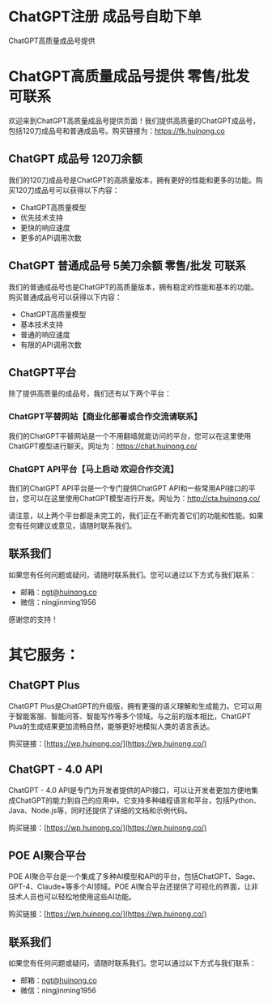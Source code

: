 # ChatGPT注册 成品号自助下单
ChatGPT高质量成品号提供

# ChatGPT高质量成品号提供 零售/批发 可联系

欢迎来到ChatGPT高质量成品号提供页面！我们提供高质量的ChatGPT成品号，包括120刀成品号和普通成品号。购买链接为：https://fk.huinong.co

## ChatGPT 成品号 120刀余额

我们的120刀成品号是ChatGPT的高质量版本，拥有更好的性能和更多的功能。购买120刀成品号可以获得以下内容：

- ChatGPT高质量模型
- 优先技术支持
- 更快的响应速度
- 更多的API调用次数

## ChatGPT 普通成品号 5美刀余额 零售/批发 可联系

我们的普通成品号也是ChatGPT的高质量版本，拥有稳定的性能和基本的功能。购买普通成品号可以获得以下内容：

- ChatGPT高质量模型
- 基本技术支持
- 普通的响应速度
- 有限的API调用次数

## ChatGPT平台

除了提供高质量的成品号，我们还有以下两个平台：

### ChatGPT平替网站【商业化部署或合作交流请联系】

我们的ChatGPT平替网站是一个不用翻墙就能访问的平台，您可以在这里使用ChatGPT模型进行聊天。网址为：https://chat.huinong.co/

### ChatGPT API平台【马上启动 欢迎合作交流】

我们的ChatGPT API平台是一个专门提供ChatGPT API和一些常用API接口的平台，您可以在这里使用ChatGPT模型进行开发。网址为：http://cta.huinong.co/

请注意，以上两个平台都是未完工的，我们正在不断完善它们的功能和性能。如果您有任何建议或意见，请随时联系我们。

## 联系我们

如果您有任何问题或疑问，请随时联系我们。您可以通过以下方式与我们联系：

- 邮箱：ngt@huinong.co
- 微信：ningjinming1956

感谢您的支持！  



# 其它服务：

## ChatGPT Plus

ChatGPT Plus是ChatGPT的升级版，拥有更强的语义理解和生成能力。它可以用于智能客服、智能问答、智能写作等多个领域。与之前的版本相比，ChatGPT Plus的生成结果更加流畅自然，能够更好地模拟人类的语言表达。

购买链接：[https://wp.huinong.co/](https://wp.huinong.co/)

## ChatGPT - 4.0 API

ChatGPT - 4.0 API是专门为开发者提供的API接口，可以让开发者更加方便地集成ChatGPT的能力到自己的应用中。它支持多种编程语言和平台，包括Python、Java、Node.js等，同时还提供了详细的文档和示例代码。

购买链接：[https://wp.huinong.co/](https://wp.huinong.co/)

## POE AI聚合平台

POE AI聚合平台是一个集成了多种AI模型和API的平台，包括ChatGPT、Sage、GPT-4、Claude+等多个AI领域。POE AI聚合平台还提供了可视化的界面，让非技术人员也可以轻松地使用这些AI功能。

购买链接：[https://wp.huinong.co/](https://wp.huinong.co/)

## 联系我们

如果您有任何问题或疑问，请随时联系我们。您可以通过以下方式与我们联系：

- 邮箱：ngt@huinong.co
- 微信：ningjinming1956